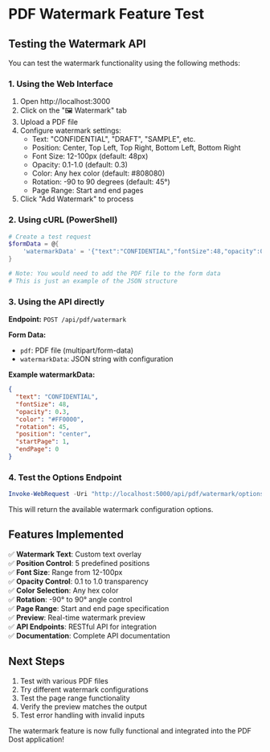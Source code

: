 # PDF Watermark Feature Test

## Testing the Watermark API

You can test the watermark functionality using the following methods:

### 1. Using the Web Interface
1. Open http://localhost:3000
2. Click on the "🖼️ Watermark" tab
3. Upload a PDF file
4. Configure watermark settings:
   - Text: "CONFIDENTIAL", "DRAFT", "SAMPLE", etc.
   - Position: Center, Top Left, Top Right, Bottom Left, Bottom Right
   - Font Size: 12-100px (default: 48px)
   - Opacity: 0.1-1.0 (default: 0.3)
   - Color: Any hex color (default: #808080)
   - Rotation: -90 to 90 degrees (default: 45°)
   - Page Range: Start and end pages
5. Click "Add Watermark" to process

### 2. Using cURL (PowerShell)
```powershell
# Create a test request
$formData = @{
    'watermarkData' = '{"text":"CONFIDENTIAL","fontSize":48,"opacity":0.3,"color":"#808080","rotation":45,"position":"center","startPage":1}'
}

# Note: You would need to add the PDF file to the form data
# This is just an example of the JSON structure
```

### 3. Using the API directly
**Endpoint:** `POST /api/pdf/watermark`

**Form Data:**
- `pdf`: PDF file (multipart/form-data)
- `watermarkData`: JSON string with configuration

**Example watermarkData:**
```json
{
  "text": "CONFIDENTIAL",
  "fontSize": 48,
  "opacity": 0.3,
  "color": "#FF0000",
  "rotation": 45,
  "position": "center",
  "startPage": 1,
  "endPage": 0
}
```

### 4. Test the Options Endpoint
```powershell
Invoke-WebRequest -Uri "http://localhost:5000/api/pdf/watermark/options" -Method GET
```

This will return the available watermark configuration options.

## Features Implemented

✅ **Watermark Text**: Custom text overlay  
✅ **Position Control**: 5 predefined positions  
✅ **Font Size**: Range from 12-100px  
✅ **Opacity Control**: 0.1 to 1.0 transparency  
✅ **Color Selection**: Any hex color  
✅ **Rotation**: -90° to 90° angle control  
✅ **Page Range**: Start and end page specification  
✅ **Preview**: Real-time watermark preview  
✅ **API Endpoints**: RESTful API for integration  
✅ **Documentation**: Complete API documentation  

## Next Steps

1. Test with various PDF files
2. Try different watermark configurations
3. Test the page range functionality
4. Verify the preview matches the output
5. Test error handling with invalid inputs

The watermark feature is now fully functional and integrated into the PDF Dost application!
